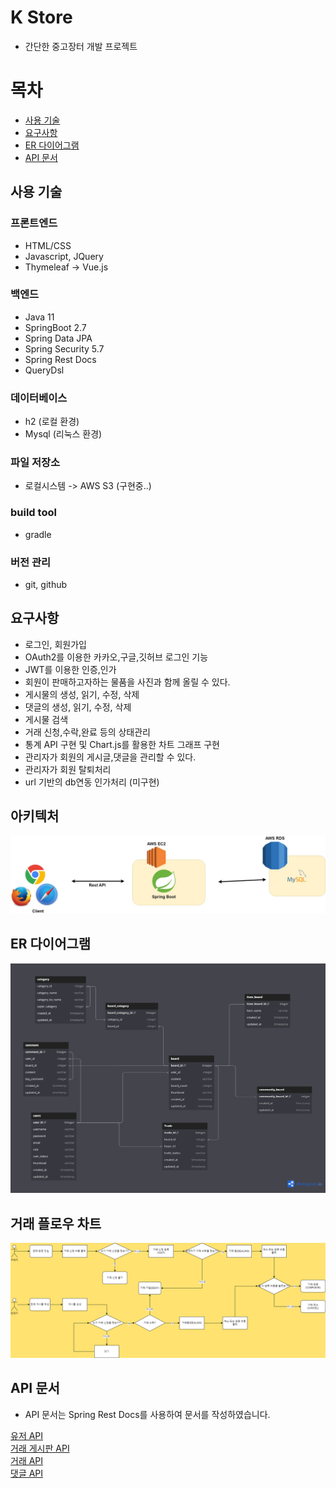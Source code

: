 

# K Store

- 간단한 중고장터 개발 프로젝트

# 목차
- [사용 기술](#사용-기술)
- [요구사항](#요구사항)
- [ER 다이어그램](#ER-다이어그램)
- [API 문서](#api-문서)


## 사용 기술

### 프론트엔드

- HTML/CSS
- Javascript, JQuery
- Thymeleaf -> Vue.js

### 백엔드

- Java 11
- SpringBoot 2.7
- Spring Data JPA 
- Spring Security 5.7
- Spring Rest Docs
- QueryDsl

### 데이터베이스

- h2 (로컬 환경)
- Mysql (리눅스 환경)

### 파일 저장소

- 로컬시스템 -> AWS S3 (구현중..)

### build tool

- gradle

### 버전 관리

- git, github

## 요구사항

- 로그인, 회원가입
- OAuth2를 이용한 카카오,구글,깃허브 로그인 기능
- JWT를 이용한 인증,인가
- 회원이 판매하고자하는 물품을 사진과 함께 올릴 수 있다.
- 게시물의 생성, 읽기, 수정, 삭제
- 댓글의 생성, 읽기, 수정, 삭제
- 게시물 검색
- 거래 신청,수락,완료 등의 상태관리
- 통계 API 구현 및 Chart.js를 활용한 차트 그래프 구현
- 관리자가 회원의 게시글,댓글을 관리할 수 있다.
- 관리자가 회원 탈퇴처리
- url 기반의 db연동 인가처리 (미구현)

## 아키텍처

<img src="./docs/architecture/store-architecture.jpg">

## ER 다이어그램

<img src="./docs/erd/erd-image.png">


## 거래 플로우 차트

<img src="./docs/flow/trade-flow-chart.png">


## API 문서

- API 문서는 Spring Rest Docs를 사용하여 문서를 작성하였습니다.

<a href="https://htmlpreview.github.io/?https://github.com/k-mini/Store/blob/dev/src/main/resources/static/docs/user.html" target="_blank">유저 API</a> <br>
<a href="https://htmlpreview.github.io/?https://github.com/k-mini/Store/blob/dev/src/main/resources/static/docs/itemboard.html" target="_blank">거래 게시판 API</a> <br>
<a href="https://htmlpreview.github.io/?https://github.com/k-mini/Store/blob/dev/src/main/resources/static/docs/trade.html" target="_blank">거래 API</a> <br>
<a href="https://htmlpreview.github.io/?https://github.com/k-mini/Store/blob/dev/src/main/resources/static/docs/comment.html" target="_blank">댓글 API</a>

